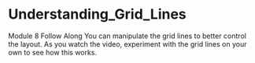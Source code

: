 # Understanding_Grid_Lines
Module 8 Follow Along
You can manipulate the grid lines to better control the layout. As you watch the video, experiment with the grid lines on your own to see how this works.

